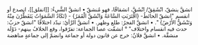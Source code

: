 ‌انشقَّ ينشقّ، انْشَقِقْ/ ‌انْشَقَّ، انشقاقًا، فهو مُنشقّ
• ‌انشقَّ الشَّيءُ: [[انفلق]]، انصدع أو انقسم "‌انشقّ الحائطُ- {اقْتَرَبَتِ السَّاعَةُ وَانْشَقَّ الْقَمَرُ} - {تَكَادُ السَّمَوَاتُ يَتَفَطَّرْنَ مِنْهُ وَتَنْشَقُّ الأَرْضُ} ".
• ‌انشقَّ الفجرُ: طلع وظهر.
• ‌انشقَّ الرَّأيُ: تبدّد اختلافًا "‌انشقّ حزبٌ: حدث فيه انقسام واختلاف" ° انشقّت عصا الجماعة: تفرّقوا، وقع الخلافُ بينهم- دَوْلَة منشقَّة.
• ‌انشقَّ فلانٌ: خرج عن قانون دولة أو جماعة وانضمّ إلى جماعةٍ مناهضة